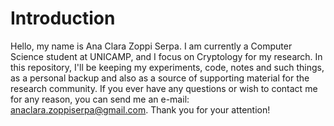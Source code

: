 # Introduction
Hello, my name is Ana Clara Zoppi Serpa. I am currently a Computer Science student at UNICAMP, and I focus on Cryptology for my research. In this repository, I'll be keeping my experiments, code, notes and such things, as a personal backup and also as a source of supporting material for the research community. If you ever have any questions or wish to contact me for any reason, you can send me an e-mail: anaclara.zoppiserpa@gmail.com. Thank you for your attention!
